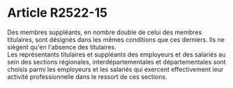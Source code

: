 # Article R2522-15

  
Des membres suppléants, en nombre double de celui des membres titulaires, sont désignés dans les mêmes conditions que ces derniers. Ils ne siègent qu'en l'absence des titulaires.   
Les représentants titulaires et suppléants des employeurs et des salariés au sein des sections régionales, interdépartementales et départementales sont choisis parmi les employeurs et les salariés qui exercent effectivement leur activité professionnelle dans le ressort de ces sections.